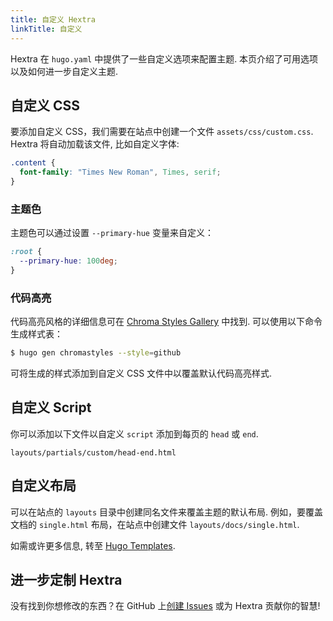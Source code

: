 ```yaml
---
title: 自定义 Hextra
linkTitle: 自定义
---
```


Hextra 在 `hugo.yaml` 中提供了一些自定义选项来配置主题.
本页介绍了可用选项以及如何进一步自定义主题.

<!--more-->

## 自定义 CSS

要添加自定义 CSS，我们需要在站点中创建一个文件 `assets/css/custom.css`. Hextra 将自动加载该文件, 比如自定义字体:

```css {filename="assets/css/custom.css"}
.content {
  font-family: "Times New Roman", Times, serif;
}
```

### 主题色

主题色可以通过设置 `--primary-hue` 变量来自定义：

```css {filename="assets/css/custom.css"}
:root {
  --primary-hue: 100deg;
}
```

### 代码高亮

代码高亮风格的详细信息可在 [Chroma Styles Gallery](https://xyproto.github.io/splash/docs/all.html) 中找到. 可以使用以下命令生成样式表：

```bash
$ hugo gen chromastyles --style=github
```

可将生成的样式添加到自定义 CSS 文件中以覆盖默认代码高亮样式.

## 自定义 Script

你可以添加以下文件以自定义 `script` 添加到每页的 `head` 或 `end`.

```
layouts/partials/custom/head-end.html
```

## 自定义布局

可以在站点的 `layouts` 目录中创建同名文件来覆盖主题的默认布局.
例如，要覆盖文档的 `single.html` 布局，在站点中创建文件 `layouts/docs/single.html`.

如需或许更多信息, 转至 [Hugo Templates](https://gohugo.io/templates/).

## 进一步定制 Hextra

没有找到你想修改的东西？在 GitHub 上[创建 Issues](https://github.com/imfing/hextra/issues) 或为 Hextra 贡献你的智慧!
